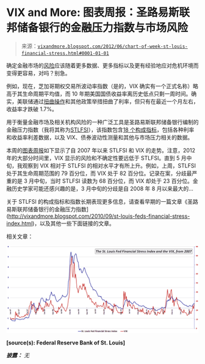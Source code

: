 <!--yml

分类：未分类

日期：2024-05-18 16:28:19

-->

# VIX and More: 图表周报：圣路易斯联邦储备银行的金融压力指数与市场风险

> 来源：[`vixandmore.blogspot.com/2012/06/chart-of-week-st-louis-financial-stress.html#0001-01-01`](http://vixandmore.blogspot.com/2012/06/chart-of-week-st-louis-financial-stress.html#0001-01-01)

确定金融市场的[风险](http://vixandmore.blogspot.com/search/label/risk)应该随着更多数据、更多指标以及更有经验地应对危机环境而变得更容易，对吗？别急。

例如，现在，芝加哥期权交易所波动率指数（是的，VIX 确实有一个正式名称）略高于其生命周期平均值，而 10 年期美国国债收益率离历史低点只剩一周时间。确实，美联储通过[扭曲操作](http://vixandmore.blogspot.com/search/label/Operation%20Twist)和其他政策举措扭曲了利率，但只有在最近一个月左右，收益率才跌破 1.7%。

用于衡量金融市场及相关机构风险的一种广泛工具是圣路易斯联邦储备银行编制的金融压力指数（我将其称为[STLFSI](http://vixandmore.blogspot.com/search/label/STLFSI)），该指数包含[18 个构成指标](http://research.stlouisfed.org/publications/net/NETJan2010Appendix.pdf)，包括各种利率和收益率利差数据，以及 VIX、债券波动性测量和其他与市场压力相关的数据。

本周的[图表周报](http://vixandmore.blogspot.com/search/label/chart%20of%20the%20week)如下显示了自 2007 年以来 STLFSI 和 VIX 的走势。注意，2012 年的大部分时间里，VIX 显示的风险和不确定性要远低于 STLFSI。直到 5 月中旬，我观察到 VIX 相对于 STLFSI 的相对水平才有所上升。例如，上周，STLFSI 处于其生命周期范围的 79 百分位，而 VIX 处于 82 百分位。记录在案，分歧最严重的是 3 月中旬，当时 STLFSI 读数为 68 百分位，而 VIX 却处于 23 百分位。金融历史学家可能还感兴趣的是，3 月中旬的分歧是自 2008 年 8 月以来最大的...

关于 STLFSI 的构成指标和指数长期表现更多信息，请查看早期的一篇文章《圣路易斯联邦储备银行的金融压力指数](http://vixandmore.blogspot.com/2010/09/st-louis-feds-financial-stress-index.html)，以及其他一些下面链接的文章。

相关文章：

![](img/97b168e6c939650be254e400cfafda80.png)

**[source(s): Federal Reserve Bank of St. Louis]**

***披露：*** *无*
